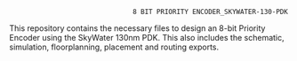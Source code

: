                                    8 BIT PRIORITY ENCODER_SKYWATER-130-PDK


This repository contains the necessary files to design an 8-bit Priority Encoder using the SkyWater 130nm PDK. This also includes the schematic, simulation, floorplanning, placement and routing exports.  
